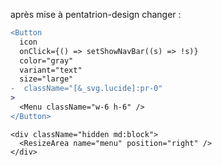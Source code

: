 après mise à pentatrion-design changer :

```diff
<Button
  icon
  onClick={() => setShowNavBar((s) => !s)}
  color="gray"
  variant="text"
  size="large"
-  className="[&_svg.lucide]:pr-0"
>
  <Menu className="w-6 h-6" />
</Button>
```

```
<div className="hidden md:block">
  <ResizeArea name="menu" position="right" />
</div>
```